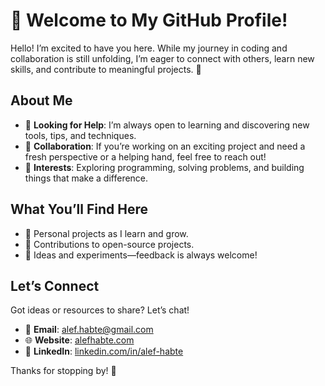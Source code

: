 # 👋 Welcome to My GitHub Profile!

Hello! I’m excited to have you here. While my journey in coding and collaboration is still unfolding, I’m eager to connect with others, learn new skills, and contribute to meaningful projects. 🌟  

## About Me  

- 🤔 **Looking for Help**: I’m always open to learning and discovering new tools, tips, and techniques.  
- 🤝 **Collaboration**: If you’re working on an exciting project and need a fresh perspective or a helping hand, feel free to reach out!  
- 📖 **Interests**: Exploring programming, solving problems, and building things that make a difference.  

## What You’ll Find Here  

- 🔨 Personal projects as I learn and grow.  
- 🧩 Contributions to open-source projects.  
- 🚀 Ideas and experiments—feedback is always welcome!  

## Let’s Connect  

Got ideas or resources to share? Let’s chat!  

- 📧 **Email**: [alef.habte@gmail.com](mailto:alef.habte@gmail.com)  
- 🌐 **Website**: [alefhabte.com](https://alefhabte.com)  
- 💼 **LinkedIn**: [linkedin.com/in/alef-habte](https://www.linkedin.com/in/alef-habte/)  

Thanks for stopping by! 🎉  
